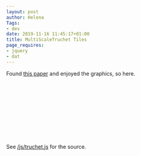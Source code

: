 ```yaml
---
layout: post
author: Helena
Tags:
- dev
date: 2019-11-16 11:45:17+01:00
title: MultiScaleTruchet Tiles
page_requires:
- jquery
- dat
---
```


Found [this paper](http://archive.bridgesmathart.org/2018/bridges2018-39.pdf) and enjoyed the graphics, so here.

<svg id="plot" xmlns="http://www.w3.org/2000/svg" xmlns:xlink="http://www.w3.org/1999/xlink"/>

<script src="/js/truchet.js"></script>
See [/js/truchet.js](/js/truchet.js) for the source.
